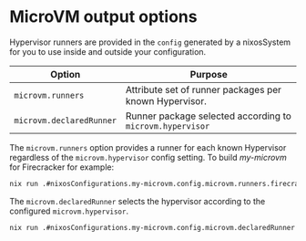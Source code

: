 # MicroVM output options

Hypervisor runners are provided in the `config` generated by a
nixosSystem for you to use inside and outside your configuration.

| Option                   | Purpose                                                   |
|--------------------------|-----------------------------------------------------------|
| `microvm.runners`        | Attribute set of runner packages per known Hypervisor.    |
| `microvm.declaredRunner` | Runner package selected according to `microvm.hypervisor` |

The `microvm.runners` option provides a runner for each known
Hypervisor regardless of the `microvm.hypervisor` config setting. To
build *my-microvm* for Firecracker for example:

```bash
nix run .#nixosConfigurations.my-microvm.config.microvm.runners.firecracker
```

The `microvm.declaredRunner` selects the hypervisor according to the
configured `microvm.hypervisor`.

```bash
nix run .#nixosConfigurations.my-microvm.config.microvm.declaredRunner
```
